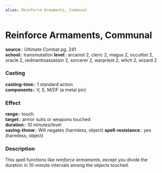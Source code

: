 ```yaml
---
alias: Reinforce Armaments, Communal
---
```


# Reinforce Armaments, Communal 

**source**:: Ultimate Combat pg. 241  
**school**:: transmutation
**level**:: arcanist 2, cleric 2, magus 2, occultist 2, oracle 2, redmantisassassin 2, sorcerer 2, warpriest 2, witch 2, wizard 2

### Casting 

**casting-time**:: 1 standard action  
**components**:: V, S, M/DF (a metal pin)

### Effect 

**range**:: touch  
**target**:: armor suits or weapons touched  
**duration**:: 10 minutes/level  
**saving-throw**:: Will negates (harmless, object)
**spell-resistance**:: yes (harmless, object)

### Description 

This spell functions like *reinforce armaments*, except you divide the duration in 10-minute intervals among the objects touched.
